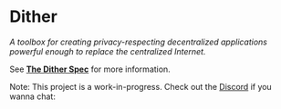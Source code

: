# Dither

*A toolbox for creating privacy-respecting decentralized applications powerful enough to replace the centralized Internet.*

See [**The Dither Spec**](https://dither.link/docs/dither.html) for more information.

Note: This project is a work-in-progress. Check out the [Discord](https://discord.gg/qUsMuyKu89) if you wanna chat: 